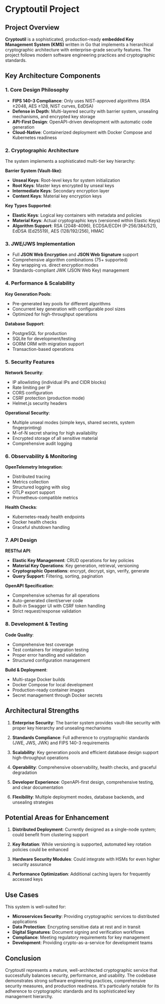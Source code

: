 # Cryptoutil Project

## Project Overview

**Cryptoutil** is a sophisticated, production-ready **embedded Key Management System (KMS)** written in Go that implements a hierarchical cryptographic architecture with enterprise-grade security features. The project follows modern software engineering practices and cryptographic standards.

## Key Architecture Components

### 1. **Core Design Philosophy**
- **FIPS 140-3 Compliance**: Only uses NIST-approved algorithms (RSA ≥2048, AES ≥128, NIST curves, EdDSA)
- **Defense in Depth**: Multi-layered security with barrier system, unsealing mechanisms, and encrypted key storage
- **API-First Design**: OpenAPI-driven development with automatic code generation
- **Cloud-Native**: Containerized deployment with Docker Compose and Kubernetes readiness

### 2. **Cryptographic Architecture**

The system implements a sophisticated multi-tier key hierarchy:

**Barrier System (Vault-like)**:
- **Unseal Keys**: Root-level keys for system initialization
- **Root Keys**: Master keys encrypted by unseal keys
- **Intermediate Keys**: Secondary encryption layer
- **Content Keys**: Material key encryption keys

**Key Types Supported**:
- **Elastic Keys**: Logical key containers with metadata and policies
- **Material Keys**: Actual cryptographic keys (versioned within Elastic Keys)
- **Algorithm Support**: RSA (2048-4096), ECDSA/ECDH (P-256/384/521), EdDSA (Ed25519), AES (128/192/256), HMAC

### 3. **JWE/JWS Implementation**
- Full **JSON Web Encryption** and **JSON Web Signature** support
- Comprehensive algorithm combinations (75+ supported)
- Key wrapping vs. direct encryption modes
- Standards-compliant JWK (JSON Web Key) management

### 4. **Performance & Scalability**

**Key Generation Pools**:
- Pre-generated key pools for different algorithms
- Concurrent key generation with configurable pool sizes
- Optimized for high-throughput operations

**Database Support**:
- PostgreSQL for production
- SQLite for development/testing
- GORM ORM with migration support
- Transaction-based operations

### 5. **Security Features**

**Network Security**:
- IP allowlisting (individual IPs and CIDR blocks)
- Rate limiting per IP
- CORS configuration
- CSRF protection (production mode)
- Helmet.js security headers

**Operational Security**:
- Multiple unseal modes (simple keys, shared secrets, system fingerprinting)
- M-of-N secret sharing for high availability
- Encrypted storage of all sensitive material
- Comprehensive audit logging

### 6. **Observability & Monitoring**

**OpenTelemetry Integration**:
- Distributed tracing
- Metrics collection
- Structured logging with slog
- OTLP export support
- Prometheus-compatible metrics

**Health Checks**:
- Kubernetes-ready health endpoints
- Docker health checks
- Graceful shutdown handling

### 7. **API Design**

**RESTful API**:
- **Elastic Key Management**: CRUD operations for key policies
- **Material Key Operations**: Key generation, retrieval, versioning
- **Cryptographic Operations**: encrypt, decrypt, sign, verify, generate
- **Query Support**: Filtering, sorting, pagination

**OpenAPI Specification**:
- Comprehensive schemas for all operations
- Auto-generated client/server code
- Built-in Swagger UI with CSRF token handling
- Strict request/response validation

### 8. **Development & Testing**

**Code Quality**:
- Comprehensive test coverage
- Test containers for integration testing
- Proper error handling and validation
- Structured configuration management

**Build & Deployment**:
- Multi-stage Docker builds
- Docker Compose for local development
- Production-ready container images
- Secret management through Docker secrets

## Architectural Strengths

1. **Enterprise Security**: The barrier system provides vault-like security with proper key hierarchy and unsealing mechanisms

2. **Standards Compliance**: Full adherence to cryptographic standards (JWE, JWS, JWK) and FIPS 140-3 requirements

3. **Scalability**: Key generation pools and efficient database design support high-throughput operations

4. **Operability**: Comprehensive observability, health checks, and graceful degradation

5. **Developer Experience**: OpenAPI-first design, comprehensive testing, and clear documentation

6. **Flexibility**: Multiple deployment modes, database backends, and unsealing strategies

## Potential Areas for Enhancement

1. **Distributed Deployment**: Currently designed as a single-node system; could benefit from clustering support

2. **Key Rotation**: While versioning is supported, automated key rotation policies could be enhanced

3. **Hardware Security Modules**: Could integrate with HSMs for even higher security assurance

4. **Performance Optimization**: Additional caching layers for frequently accessed keys

## Use Cases

This system is well-suited for:
- **Microservices Security**: Providing cryptographic services to distributed applications
- **Data Protection**: Encrypting sensitive data at rest and in transit
- **Digital Signatures**: Document signing and verification workflows
- **Compliance**: Meeting regulatory requirements for key management
- **Development**: Providing crypto-as-a-service for development teams

## Conclusion

Cryptoutil represents a mature, well-architected cryptographic service that successfully balances security, performance, and usability. The codebase demonstrates strong software engineering practices, comprehensive security measures, and production readiness. It's particularly notable for its adherence to cryptographic standards and its sophisticated key management hierarchy.
